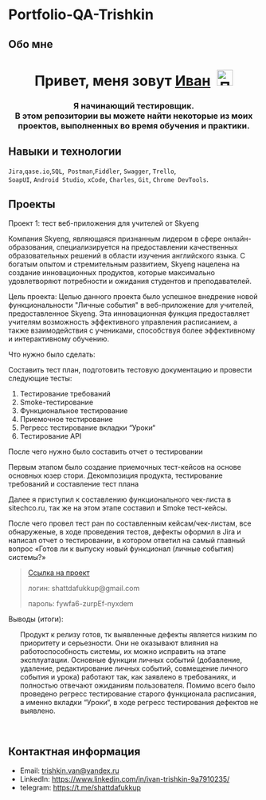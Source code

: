 # Portfolio-QA-Trishkin


## Обо мне 
<h1 align="center">Привет, меня зовут <a href="https://github.com/IvanTrishkin" target="_blank">Иван</a><span>&nbsp;&nbsp;<img src="https://github.com/blackcater/blackcater/raw/main/images/Hi.gif" alt="Привет" width="32" height="32"></span></h1>
<h3 align="center">Я начинающий тестировщик.<br>В этом репозитории вы можете найти некоторые из моих проектов, выполненных во время обучения и практики.</h3>


## Навыки и технологии
``Jira``,``qase.io``,``SQL``,`` Postman``,``Fiddler``, ``Swagger``, ``Trello``, <br>
``SoapUI``, ``Android Studio``, ``xCode``, ``Charles``, ``Git``, ``Chrome DevTools``.







## Проекты

<p> Проект 1: тест веб-приложения для учителей от Skyeng</p>
<p>Компания Skyeng, являющаяся признанным лидером в сфере онлайн-образования, специализируется на предоставлении качественных образовательных решений в области изучения английского языка. С богатым опытом и стремительным развитием, Skyeng нацелена на создание инновационных продуктов, которые максимально удовлетворяют потребности и ожидания студентов и преподавателей.</p>

Цель проекта:
Целью данного проекта было успешное внедрение новой функциональности "Личные события" в веб-приложение для учителей, предоставленное Skyeng. Эта инновационная функция предоставляет учителям возможность эффективного управления расписанием, а также взаимодействия с учениками, способствуя более эффективному и интерактивному обучению.
<p>Что нужно было сделать:<p>
  <p>Составить тест план, подготовить тестовую документацию и провести следующие тесты: </p>
<ol>
  <li>Тестирование требований</li>
  <li>Smoke-тестирование</li>
  <li>Функциональное тестирование</li>
  <li>Приемочное тестирование</li>
  <li>Регресс тестирование вкладки “Уроки“</li>
  <li>Тестирование API</li>
</ol>
<p>После чего нужно было составить отчет о тестировании</p>
<p>Первым этапом было создание приемочных тест-кейсов на основе основных юзер стори. Декомпозиция продукта, тестирование требований и составление тест плана<p>
<p>Далее я приступил к составлению функционального чек-листа в sitechco.ru, так же на этом этапе составил и Smoke тест-кейсы.</p>
<p>После чего провел тест ран по составленным кейсам/чек-листам, все обнаруженые, в ходе проведения тестов, дефекты оформил в Jira и написал отчет о тестировании, в котором ответил на самый главный вопрос «Готов ли к выпуску новый функционал (личные события) системы?»</p>

> <a href="https://shattdafukkup.atlassian.net/wiki/spaces/1/overview">Ссылка на проект</a>
> <p> логин: shattdafukkup@gmail.com </p>
> <p> пароль: fywfa6-zurpEf-nyxdem </p>
 
 <p>Выводы (итоги):<p>
<ol>
  <p>Продукт к релизу готов, тк выявленные дефекты является низким по приоритету и серьезности. Они не оказывают влияния на работоспособность системы, их можно исправить на этапе эксплуатации. Основные функции личных событий (добавление, удаление, редактирование личных событий, совмещение личного события и урока) работают так, как заявлено в требованиях, и полностью отвечают ожиданиям пользователя. Помимо всего было проведено регресс тестирование старого функционала расписания, а именно вкладки “Уроки“, в ходе регресс тестирования дефектов не выявлено.</p>
</ol>


<br>

## Контактная информация
- Email: trishkin.van@yandex.ru
- LinkedIn: https://www.linkedin.com/in/ivan-trishkin-9a7910235/
- telegram: https://t.me/shattdafukkup
